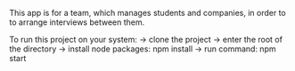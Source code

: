 This app is for a team, which manages students and companies, in order to to arrange interviews between them.

To run this project on your system:
-> clone the project
-> enter the root of the directory 
-> install node packages: npm install
-> run command: npm start
